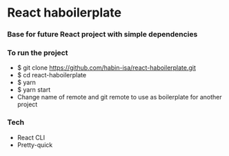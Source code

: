 # React haboilerplate

### Base for future React project with simple dependencies

### To run the project

- \$ git clone https://github.com/habin-isa/react-haboilerplate.git
- \$ cd react-haboilerplate
- \$ yarn
- \$ yarn start
- Change name of remote and git remote to use as boilerplate for another project

### Tech

- React CLI
- Pretty-quick
  <!-- - Styled Components
- Axios
- Babel - eslint - prettier -->
